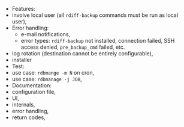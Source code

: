 * Features:
 * involve local user (all `rdiff-backup` commands must be run as local user),
 * Error handling:
    * e-mail notifications,
    * error types: `rdiff-backup` not installed, connection failed, SSH access denied, `pre_backup_cmd` failed, etc.
 * log rotation (destination cannot be entirely configurable),
 * installer
* Test:
 * use case: `rdbmange -m N` on cron,
 * use case: `rdbmanage -j JOB`,
* Documentation:
 * configuration file,
 * UI,
 * internals,
 * error handling,
 * return codes,
